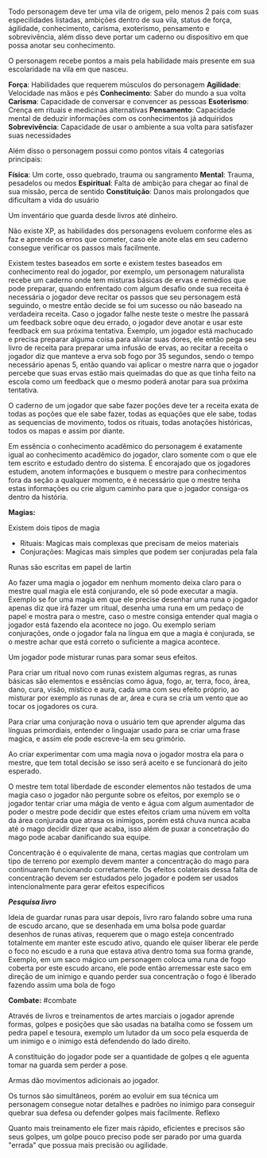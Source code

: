 
Todo personagem deve ter uma vila de origem, pelo menos 2 pais com suas especilidades listadas, ambições dentro de sua vila, status de força, ágilidade, conhecimento, carisma, exoterismo, pensamento e sobrevivência, além disso deve portar um caderno ou dispositivo em que possa anotar seu conhecimento.

O personagem recebe pontos a mais pela habilidade mais presente em sua escolaridade na vila em que nasceu.

**Força**: Habilidades que requerem músculos do personagem
**Agilidade**: Velocidade nas mãos e pés
**Conhecimento**: Saber do mundo a sua volta
**Carisma**: Capacidade de conversar e convencer as pessoas
**Esoterismo**: Crença em rituais e medicinas alternativas
**Pensamento**: Capacidade mental de deduzir informações com os conhecimentos já adquiridos
**Sobrevivência**: Capacidade de usar o ambiente a sua volta para satisfazer suas necessidades

Além disso o personagem possui como pontos vitais 4 categorias principais:

**Física**: Um corte, osso quebrado, trauma ou sangramento
**Mental**: Trauma, pesadelos ou medos
**Espiritual**: Falta de ambição para chegar ao final de sua missão, perca de sentido
**Constituição**: Danos mais prolongados que dificultam a vida do usuário


Um inventário que guarda desde livros até dinheiro.

Não existe XP, as habilidades dos personagens evoluem conforme eles as faz e aprende os erros que cometer, caso ele anote elas em seu caderno consegue verificar os passos mais facilmente. 

Existem testes baseados em sorte e existem testes baseados em conhecimento real do jogador, por exemplo, um personagem naturalista recebe um caderno onde tem misturas básicas de ervas e remédios que pode preparar, quando enfrentado com algum desafio onde sua receita é necessária o jogador deve recitar os passos que seu personagem está seguindo, o mestre então decide se foi um sucesso ou não baseado na verdadeira receita. Caso o jogador falhe neste teste o mestre lhe passará um feedback sobre oque deu errado, o jogador deve anotar e usar este feedback em sua próxima tentativa. Exemplo, um jogador está machucado e precisa preparar alguma coisa para aliviar suas dores, ele então pega seu livro de receita para preparar uma infusão de ervas, ao recitar a receita o jogador diz que manteve a erva sob fogo por 35 segundos, sendo o tempo necessário apenas 5, então quando vai aplicar o mestre narra que o jogador percebe que suas ervas estão mais queimadas do que as que tinha feito na escola como um feedback que o mesmo poderá anotar para sua próxima tentativa.

O caderno de um jogador que sabe fazer poções deve ter a receita exata de todas as poções que ele sabe fazer, todas as equações que ele sabe, todas as sequencias de movimento, todos os rituais, todas anotações históricas, todos os mapas e assim por diante.

Em essência o conhecimento acadêmico do personagem é exatamente igual ao conhecimento acadêmico do jogador, claro somente com o que ele tem escrito e estudado dentro do sistema. É encorajado que os jogadores estudem, anotem informações e busquem o mestre para conhecimentos fora da seção a qualquer momento, e é necessário que o mestre tenha estas informações ou crie algum caminho para que o jogador consiga-os dentro da história.


**Magias:**

Existem dois tipos de magia

- Rituais: Magicas mais complexas que precisam de meios materiais 
- Conjurações:  Magicas mais simples que podem ser conjuradas pela fala

Runas são escritas em papel de lartin

Ao fazer uma magia o jogador em nenhum momento deixa claro para o mestre qual magia ele está conjurando, ele só pode executar a magia. Exemplo se for uma magia em que ele precise desenhar uma runa o jogador apenas diz que irá fazer um ritual, desenha uma runa em um pedaço de papel e mostra para o mestre, caso o mestre consiga entender qual magia o jogador está fazendo ela acontece no jogo. Ou exemplo seriam conjurações, onde o jogador fala na língua em que a magia é conjurada, se o mestre achar que está correto o suficiente a magica acontece.

Um jogador pode misturar runas para somar seus efeitos.

Para criar um ritual novo com runas existem algumas regras, as runas básicas são elementos e essências como água, fogo, ar, terra, foco, área, dano, cura, visão, místico e aura, cada uma com seu efeito próprio, ao misturar por exemplo as runas de ar, área e cura se cria um vento que ao tocar os jogadores os cura.

Para criar uma conjuração nova o usuário tem que aprender alguma das línguas primordiais, entender o linguajar usado para se criar uma frase magica, e assim ele pode escreve-la em seu grimório.

Ao criar experimentar com uma magia nova o jogador mostra ela para o mestre, que tem total decisão se isso será aceito e se funcionará do jeito esperado.

O mestre tem total liberdade de esconder elementos não testados de uma magia caso o jogador não pergunte sobre os efeitos, por exemplo se o jogador tentar criar uma mágia de vento e água com algum aumentador de poder o mestre pode decidir que estes efeitos criam uma núvem em volta da área conjurada que atrasa os inimigos, porém está chuva nunca acaba até o mago decidir dizer que acaba, isso além de puxar a concetração do mago pode acabar danificando sua equipe.

Concentração é o equivalente de mana, certas magias que controlam um tipo de terreno por exemplo devem manter a concentração do mago para continuarem funcionando corretamente. Os efeitos colaterais dessa falta de concentração devem ser estudados pelo jogador e podem ser usados intencionalmente para gerar efeitos especificos


***Pesquisa livro***

Ideia de guardar runas para usar depois, livro raro falando sobre uma runa de escudo arcano, que se desenhada em uma bolsa pode guardar desenhos de runas ativas, requerem que o mago esteja concentrado totalmente em manter este escudo ativo, quando ele quiser liberar ele perde o foco no escudo e a runa que estava ativa dentro toma sua forma grande, Exemplo, em um saco mágico um personagem coloca uma runa de fogo coberta por este escudo arcano, ele pode então arremessar este saco em direção de um inimigo e quando perder sua concentração o fogo é liberado fazendo assim uma bola de fogo




**Combate:**
#combate

Através de livros e treinamentos de artes marciais o jogador aprende formas, golpes e posições que são usadas na batalha como se fossem um pedra papel e tesoura, exemplo um lutador da um soco pela esquerda de um inimigo e o inimigo está defendendo do lado direito.

A constituição do jogador pode ser a quantidade de golpes q ele aguenta tomar na guarda sem perder a pose.

Armas dão movimentos adicionais ao jogador.

Os turnos são simultâneos, porém ao evoluir em sua técnica um personagem consegue notar detalhes e padrões no inimigo para conseguir quebrar sua defesa ou defender golpes mais facilmente. Reflexo

Quanto mais treinamento ele fizer mais rápido, eficientes e precisos são seus golpes, um golpe pouco preciso pode ser parado por uma guarda "errada" que possua mais precisão ou agilidade.

